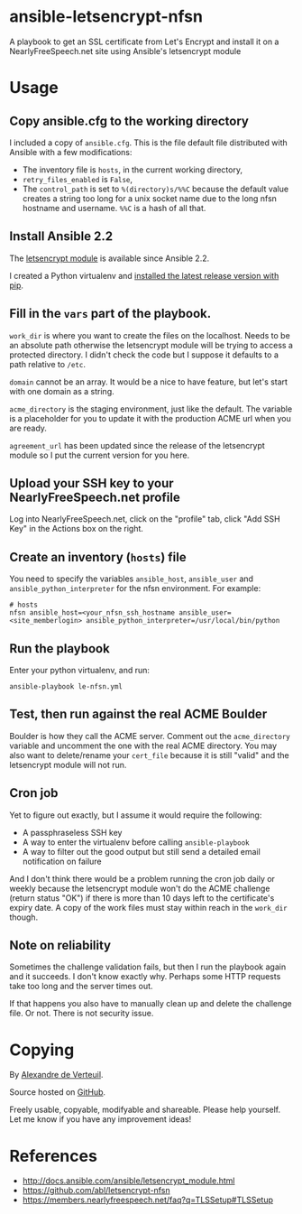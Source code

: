 # ansible-letsencrypt-nfsn

A playbook to get an SSL certificate from Let's Encrypt and install it
on a NearlyFreeSpeech.net site using Ansible's letsencrypt module


# Usage


## Copy ansible.cfg to the working directory

I included a copy of `ansible.cfg`. This is the file default file
distributed with Ansible with a few modifications:

* The inventory file is `hosts`, in the current working directory,
* `retry_files_enabled` is `False`,
* The `control_path` is set to `%(directory)s/%%C` because the default
  value creates a string too long for a unix socket name due to the long
  nfsn hostname and username. `%%C` is a hash of all that.


## Install Ansible 2.2

The [letsencrypt module](http://docs.ansible.com/ansible/letsencrypt_module.html)
is available since Ansible 2.2.

I created a Python virtualenv and [installed the latest release version with pip](http://docs.ansible.com/ansible/intro_installation.html#latest-releases-via-pip).


## Fill in the `vars` part of the playbook.

`work_dir` is where you want to create the files on the localhost. Needs
to be an absolute path otherwise the letsencrypt module will be trying
to access a protected directory. I didn't check the code but I suppose
it defaults to a path relative to `/etc`.

`domain` cannot be an array. It would be a nice to have feature, but
let's start with one domain as a string.

`acme_directory` is the staging environment, just like the default. The
variable is a placeholder for you to update it with the production ACME
url when you are ready.

`agreement_url` has been updated since the release of the letsencrypt
module so I put the current version for you here.


## Upload your SSH key to your NearlyFreeSpeech.net profile

Log into NearlyFreeSpeech.net, click on the "profile" tab, click "Add
SSH Key" in the Actions box on the right.


## Create an inventory (`hosts`) file

You need to specify the variables `ansible_host`, `ansible_user` and
`ansible_python_interpreter` for the nfsn environment. For example:

    # hosts
    nfsn ansible_host=<your_nfsn_ssh_hostname ansible_user=<site_memberlogin> ansible_python_interpreter=/usr/local/bin/python


## Run the playbook

Enter your python virtualenv, and run:

    ansible-playbook le-nfsn.yml


## Test, then run against the real ACME Boulder

Boulder is how they call the ACME server. Comment out the
`acme_directory` variable and uncomment the one with the real ACME
directory. You may also want to delete/rename your `cert_file` because
it is still "valid" and the letsencrypt module will not run.


## Cron job

Yet to figure out exactly, but I assume it would require the following:

* A passphraseless SSH key
* A way to enter the virtualenv before calling `ansible-playbook`
* A way to filter out the good output but still send a detailed email
  notification on failure

And I don't think there would be a problem running the cron job
daily or weekly because the letsencrypt module won't do the ACME
challenge (return status "OK") if there is more than 10 days left to the
certificate's expiry date. A copy of the work files must stay within
reach in the `work_dir` though.


## Note on reliability

Sometimes the challenge validation fails, but then I run the playbook
again and it succeeds. I don't know exactly why. Perhaps some HTTP
requests take too long and the server times out.

If that happens you also have to manually clean up and delete the
challenge file. Or not. There is not security issue.


# Copying

By [Alexandre de Verteuil](https://alexandre.deverteuil.net/).

Source hosted on [GitHub](https://github.com/adeverteuil/ansible-letsencrypt-nfsn).

Freely usable, copyable, modifyable and shareable. Please help
yourself. Let me know if you have any improvement ideas!


# References

* http://docs.ansible.com/ansible/letsencrypt_module.html
* https://github.com/abl/letsencrypt-nfsn
* https://members.nearlyfreespeech.net/faq?q=TLSSetup#TLSSetup
